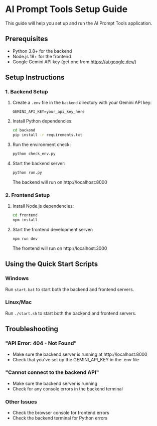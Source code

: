 # AI Prompt Tools Setup Guide

This guide will help you set up and run the AI Prompt Tools application.

## Prerequisites

- Python 3.8+ for the backend
- Node.js 18+ for the frontend
- Google Gemini API key (get one from https://ai.google.dev/)

## Setup Instructions

### 1. Backend Setup

1. Create a `.env` file in the `backend` directory with your Gemini API key:
   ```
   GEMINI_API_KEY=your_api_key_here
   ```

2. Install Python dependencies:
   ```bash
   cd backend
   pip install -r requirements.txt
   ```

3. Run the environment check:
   ```bash
   python check_env.py
   ```

4. Start the backend server:
   ```bash
   python run.py
   ```

   The backend will run on http://localhost:8000

### 2. Frontend Setup

1. Install Node.js dependencies:
   ```bash
   cd frontend
   npm install
   ```

2. Start the frontend development server:
   ```bash
   npm run dev
   ```

   The frontend will run on http://localhost:3000

## Using the Quick Start Scripts

### Windows
Run `start.bat` to start both the backend and frontend servers.

### Linux/Mac
Run `./start.sh` to start both the backend and frontend servers.

## Troubleshooting

### "API Error: 404 - Not Found"
- Make sure the backend server is running at http://localhost:8000
- Check that you've set up the GEMINI_API_KEY in the .env file

### "Cannot connect to the backend API"
- Make sure the backend server is running
- Check for any console errors in the backend terminal

### Other Issues
- Check the browser console for frontend errors
- Check the backend terminal for Python errors 